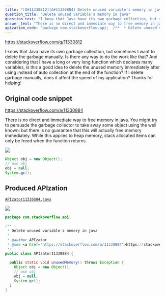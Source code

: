 ```yaml
---
title: "[Q#11330812][A#11330884] Delete unused variable's memory in java"
question_title: "Delete unused variable's memory in java"
question_text: "I know that Java have its own garbage collection, but sometimes I want to delete the garbage manually. Is there any way to do the work like that? And considering that I have a long or very long function which declares many variables, is this a good idea to delete the unused memory immediately after using instead of auto collection at the end of the function? If I delete garbage manually, does it affect the speed of my application? Thanks for helping!"
answer_text: "There is no direct and immediate way to free memory in java. You might try to persuade the garbage collector to take away some object using the well known: but there is no guarantee that this will actually free memory immediately. While this applies to heap memory, stack allocated items can only be freed when the function returns."
apization_code: "package com.stackoverflow.api;  /**  * Delete unused variable's memory in java  *  * @author APIzator  * @see <a href=\"https://stackoverflow.com/a/11330884\">https://stackoverflow.com/a/11330884</a>  */ public class APIzator11330884 {    public static void unusedMemory() throws Exception {     Object obj = new Object();     // use obj     obj = null;     System.gc();   } }"
---
```


https://stackoverflow.com/q/11330812

I know that Java have its own garbage collection, but sometimes I want to delete the garbage manually. Is there any way to do the work like that? And considering that I have a long or very long function which declares many variables, is this a good idea to delete the unused memory immediately after using instead of auto collection at the end of the function? If I delete garbage manually, does it affect the speed of my application? Thanks for helping!



## Original code snippet

https://stackoverflow.com/a/11330884

There is no direct and immediate way to free memory in java. You might try to persuade the garbage collector to take away some object using the well known:
but there is no guarantee that this will actually free memory immediately.
While this applies to heap memory, stack allocated items can only be freed when the function returns.

<div class="code-logo"><img src="/stackoverflow.png" /></div>

```java
Object obj = new Object();
// use obj
obj = null;
System.gc();
```

## Produced APIzation

[`APIzator11330884.java`](https://github.com/pasqualesalza/apization/raw/main/data/search/APIzator11330884.java)

<div class="code-logo"><img src="/apizator.png" /></div>

```java
package com.stackoverflow.api;

/**
 * Delete unused variable's memory in java
 *
 * @author APIzator
 * @see <a href="https://stackoverflow.com/a/11330884">https://stackoverflow.com/a/11330884</a>
 */
public class APIzator11330884 {

  public static void unusedMemory() throws Exception {
    Object obj = new Object();
    // use obj
    obj = null;
    System.gc();
  }
}

```